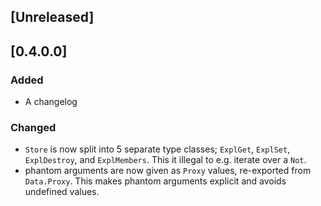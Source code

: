 ## [Unreleased]

## [0.4.0.0]
### Added
- A changelog

### Changed
- `Store` is now split into 5 separate type classes; `ExplGet`, `ExplSet`, `ExplDestroy`, and `ExplMembers`.
    This it illegal to e.g. iterate over a `Not`.
- phantom arguments are now given as `Proxy` values, re-exported from `Data.Proxy`. This makes phantom arguments explicit and avoids undefined values.
